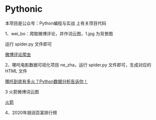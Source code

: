 # Pythonic

本项目是公众号：Python编程与实战 上有关项目代码

1、wei_bo：爬取微博评论，并作词云图，1.jpg 为背景图

运行 spider.py 文件即可

[微博评论爬虫](https://mp.weixin.qq.com/s/zroJext2wV1TrC5foO_wtg)

2、哪吒电影数据可视化项目
ne_zha，运行 spider.py 文件即可，生成对应的 HTML 文件

[哪吒到底有多火？Python数据分析告诉你！](https://mp.weixin.qq.com/s/4NSkfr0EuI7q_zWZ5GY8zA)


3 火箭微博词云图

[火箭](https://mp.weixin.qq.com/mp/appmsgalbum?__biz=MzU1ODgzMDA1MA==&action=getalbum&album_id=1529807824753590272&scene=173&from_msgid=2247484008&from_itemidx=1&count=3#wechat_redirect)


4、2020年胡润百富排行榜


